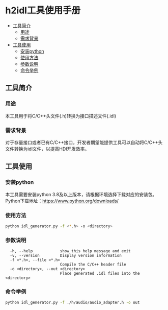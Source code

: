 # h2idl工具使用手册

- [工具简介](#工具简介)
  - [用途](#用途)
  - [需求背景](#需求背景)
- [工具使用](#工具使用)
  - [安装python](#安装python)
  - [使用方法](#使用方法)
  - [参数说明](#参数说明)
  - [命令举例](#命令举例)

  
## 工具简介
### 用途

本工具用于将C/C++头文件(.h)转换为接口描述文件(.idl)

### 需求背景

对于存量接口或者已有C/C++接口，开发者期望能提供工具可以自动将C/C++头文件转换为idl文件，以提高HDI开发效率。

## 工具使用
### 安装python
本工具需要安装python 3.8及以上版本，请根据环境选择下载对应的安装包。Python下载地址：https://www.python.org/downloads/

### 使用方法

```bash
python idl_generator.py -f <*.h> -o <directory>
```

### 参数说明
```
  -h, --help            show this help message and exit
  -v, --version         Display version information
  -f <*.h>, --file <*.h>
                        Compile the C/C++ header file
  -o <directory>, --out <directory>
                        Place generated .idl files into the <directory>
```

### 命令举例
```bash
python idl_generator.py -f ./h/audio/audio_adapter.h -o out
```